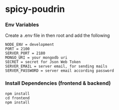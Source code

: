 # spicy-poudrin

### Env Variables

Create a .env file in then root and add the following
```
NODE_ENV = development
PORT = 2100
SERVER_PORT = 2180
MONGO_URI = your mongodb uri
SECRET = secret for Json Web Token
SERVER_EMAIL = server email, for sending mails
SERVER_PASSWORD = server email according password
```

### Install Dependencies (frontend & backend)
```
npm install
cd frontend
npm install
```